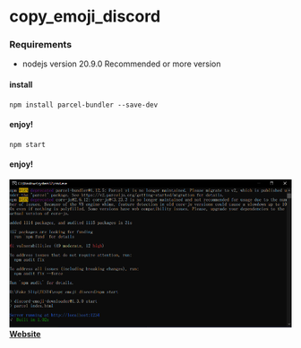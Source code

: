 # copy_emoji_discord

### Requirements

* nodejs version 20.9.0 
Recommended or more version

#### install

    npm install parcel-bundler --save-dev

#### enjoy!

    npm start

#### enjoy!
![Alt text](image.png)
**[Website](https://thatiemsz.github.io/Discord-Emoji-Downloader)**
